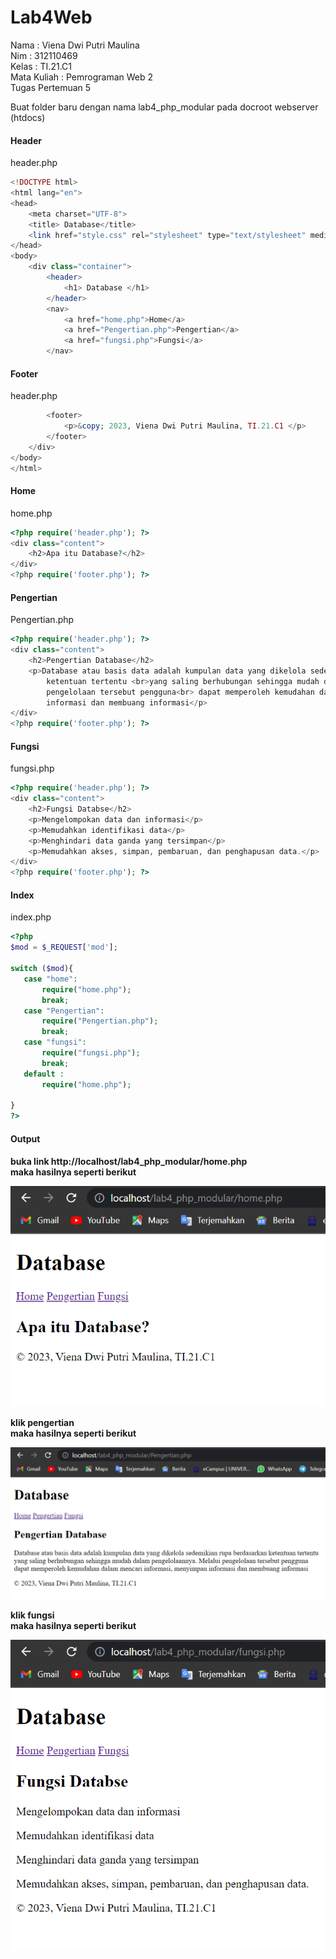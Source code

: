 # Lab4Web
<p> Nama : Viena Dwi Putri Maulina <br> Nim : 312110469 <br> Kelas  : TI.21.C1 <br> Mata Kuliah : Pemrograman Web 2 <br> Tugas Pertemuan 5 </p>

<p> Buat folder baru dengan nama lab4_php_modular pada docroot webserver (htdocs) </p>

<h4> Header </h4>
<p> header.php <p>

```php
<!DOCTYPE html>
<html lang="en">
<head>
    <meta charset="UTF-8">
    <title> Database</title>
    <link href="style.css" rel="stylesheet" type="text/stylesheet" media="screen"/>
</head>
<body>
    <div class="container">
        <header>
            <h1> Database </h1>
        </header>
        <nav>
            <a href="home.php">Home</a>
            <a href="Pengertian.php">Pengertian</a>
            <a href="fungsi.php">Fungsi</a>
        </nav>
```

<h4> Footer </h4>
<p> header.php <p>

```php
        <footer>
            <p>&copy; 2023, Viena Dwi Putri Maulina, TI.21.C1 </p>
        </footer>
    </div>
</body>
</html>
```

<h4> Home </h4>
<p> home.php </p>

```php
<?php require('header.php'); ?>
<div class="content">
    <h2>Apa itu Database?</h2>
</div>
<?php require('footer.php'); ?>
```

<h4> Pengertian </h4>
<p> Pengertian.php <p>

```php
<?php require('header.php'); ?>
<div class="content">
    <h2>Pengertian Database</h2>
    <p>Database atau basis data adalah kumpulan data yang dikelola sedemikian rupa berdasarkan 
        ketentuan tertentu <br>yang saling berhubungan sehingga mudah dalam pengelolaannya. Melalui 
        pengelolaan tersebut pengguna<br> dapat memperoleh kemudahan dalam mencari informasi, menyimpan 
        informasi dan membuang informasi</p>
</div>
<?php require('footer.php'); ?>
```

<h4> Fungsi </h4>
<p> fungsi.php </p>

```php
<?php require('header.php'); ?>
<div class="content">
    <h2>Fungsi Databse</h2>
    <p>Mengelompokan data dan informasi</p> 
    <p>Memudahkan identifikasi data</p>
    <p>Menghindari data ganda yang tersimpan</p> 
    <p>Memudahkan akses, simpan, pembaruan, dan penghapusan data.</p>
</div>
<?php require('footer.php'); ?>
```

<h4> Index </h4>
<p> index.php </php>

 ```php
 <?php
$mod = $_REQUEST['mod'];

switch ($mod){
    case "home":
        require("home.php");
        break;
    case "Pengertian":
        require("Pengertian.php");
        break;
    case "fungsi":
        require("fungsi.php");
        break;
    default :
        require("home.php");

}
?>
```

<h4> Output <h4>
 <p> buka link http://localhost/lab4_php_modular/home.php <br> maka hasilnya seperti berikut</p>
 
 ![gambar 1](ss/1.png)
 
 <p> klik pengertian <br> maka hasilnya seperti berikut </p>
 
 ![gambar 2](ss/2.png)
 
 <p> klik fungsi <br> maka hasilnya seperti berikut </p>
 
 ![gambar 3](ss/3.png)
